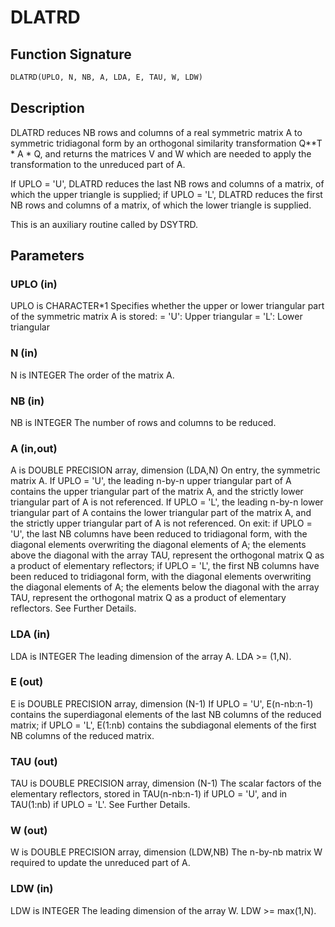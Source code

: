 # DLATRD

## Function Signature

```fortran
DLATRD(UPLO, N, NB, A, LDA, E, TAU, W, LDW)
```

## Description


 DLATRD reduces NB rows and columns of a real symmetric matrix A to
 symmetric tridiagonal form by an orthogonal similarity
 transformation Q**T * A * Q, and returns the matrices V and W which are
 needed to apply the transformation to the unreduced part of A.

 If UPLO = 'U', DLATRD reduces the last NB rows and columns of a
 matrix, of which the upper triangle is supplied;
 if UPLO = 'L', DLATRD reduces the first NB rows and columns of a
 matrix, of which the lower triangle is supplied.

 This is an auxiliary routine called by DSYTRD.

## Parameters

### UPLO (in)

UPLO is CHARACTER*1 Specifies whether the upper or lower triangular part of the symmetric matrix A is stored: = 'U': Upper triangular = 'L': Lower triangular

### N (in)

N is INTEGER The order of the matrix A.

### NB (in)

NB is INTEGER The number of rows and columns to be reduced.

### A (in,out)

A is DOUBLE PRECISION array, dimension (LDA,N) On entry, the symmetric matrix A. If UPLO = 'U', the leading n-by-n upper triangular part of A contains the upper triangular part of the matrix A, and the strictly lower triangular part of A is not referenced. If UPLO = 'L', the leading n-by-n lower triangular part of A contains the lower triangular part of the matrix A, and the strictly upper triangular part of A is not referenced. On exit: if UPLO = 'U', the last NB columns have been reduced to tridiagonal form, with the diagonal elements overwriting the diagonal elements of A; the elements above the diagonal with the array TAU, represent the orthogonal matrix Q as a product of elementary reflectors; if UPLO = 'L', the first NB columns have been reduced to tridiagonal form, with the diagonal elements overwriting the diagonal elements of A; the elements below the diagonal with the array TAU, represent the orthogonal matrix Q as a product of elementary reflectors. See Further Details.

### LDA (in)

LDA is INTEGER The leading dimension of the array A. LDA >= (1,N).

### E (out)

E is DOUBLE PRECISION array, dimension (N-1) If UPLO = 'U', E(n-nb:n-1) contains the superdiagonal elements of the last NB columns of the reduced matrix; if UPLO = 'L', E(1:nb) contains the subdiagonal elements of the first NB columns of the reduced matrix.

### TAU (out)

TAU is DOUBLE PRECISION array, dimension (N-1) The scalar factors of the elementary reflectors, stored in TAU(n-nb:n-1) if UPLO = 'U', and in TAU(1:nb) if UPLO = 'L'. See Further Details.

### W (out)

W is DOUBLE PRECISION array, dimension (LDW,NB) The n-by-nb matrix W required to update the unreduced part of A.

### LDW (in)

LDW is INTEGER The leading dimension of the array W. LDW >= max(1,N).

